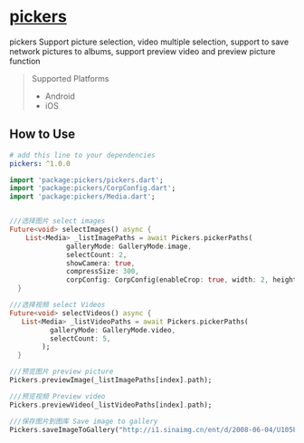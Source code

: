 # [pickers](https://github.com/lisen87/pickers.git)

pickers Support picture selection, video multiple selection, support to save network pictures to albums, support preview video and preview picture function

> Supported  Platforms
> * Android
> * iOS

## How to Use

```yaml
# add this line to your dependencies
pickers: ^1.0.0
```

```dart
import 'package:pickers/pickers.dart';
import 'package:pickers/CorpConfig.dart';
import 'package:pickers/Media.dart';
```
```dart

///选择图片 select images
Future<void> selectImages() async {
    List<Media> _listImagePaths = await Pickers.pickerPaths(
              galleryMode: GalleryMode.image,
              selectCount: 2,
              showCamera: true,
              compressSize: 300,
              corpConfig: CorpConfig(enableCrop: true, width: 2, height: 1));
  }

```
```dart
///选择视频 select Videos
Future<void> selectVideos() async {
   List<Media> _listVideoPaths = await Pickers.pickerPaths(
          galleryMode: GalleryMode.video,
          selectCount: 5,
        );
  }
```

```dart
///预览图片 preview picture
Pickers.previewImage(_listImagePaths[index].path);

///预览视频 Preview video
Pickers.previewVideo(_listVideoPaths[index].path);
```
```dart
///保存图片到图库 Save image to gallery
Pickers.saveImageToGallery("http://i1.sinaimg.cn/ent/d/2008-06-04/U105P28T3D2048907F326DT20080604225106.jpg");
```

